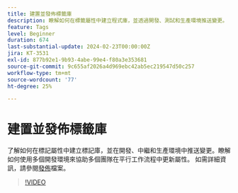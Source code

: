 ```yaml
---
title: 建置並發佈標籤庫
description: 瞭解如何在標籤屬性中建立程式庫，並透過開發、測試和生產環境推送變更。
feature: Tags
level: Beginner
duration: 674
last-substantial-update: 2024-02-23T00:00:00Z
jira: KT-3531
exl-id: 877b92e1-9b93-4abe-99e4-f80a3e353681
source-git-commit: 9c655af2026a4d969ebc42ab5ec219547d50c257
workflow-type: tm+mt
source-wordcount: '77'
ht-degree: 25%

---
```


# 建置並發佈標籤庫

了解如何在標記屬性中建立標記庫，並在開發、中繼和生產環境中推送變更。瞭解如何使用多個開發環境來協助多個團隊在平行工作流程中更新屬性。 如需詳細資訊，請參閱[發佈](https://experienceleague.adobe.com/docs/experience-platform/tags/publish/overview.html)檔案。

>[!VIDEO](https://video.tv.adobe.com/v/28731/?learn=on)
